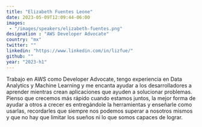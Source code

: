 ```yaml
---
title: "Elizabeth Fuentes Leone"
date: 2023-05-09T12:09:44-06:00
images: 
 - "/images/speakers/elizabeth-fuentes.png"
designation : "AWS Developer Advocate"
country: "mx"
twitter: ""
linkedin: "https://www.linkedin.com/in/lizfue/"
github: ""
year: "2023-h1"
---
```


Trabajo en AWS como Developer Advocate, tengo experiencia en Data Analytics y Machine Learning y me encanta ayudar a los desarrolladores a aprender mientras crean aplicaciones que ayuden a solucionar problemas. Pienso que crecemos más rápido cuando estamos juntos, la mejor forma de ayudar a otros a crecer es entregándole la herramientas y enseñarle como usarlas, recordarles que siempre nos podemos superar a nosotros mismos y que no hay que limitar los sueños ni lo que somos capaces de lograr.
